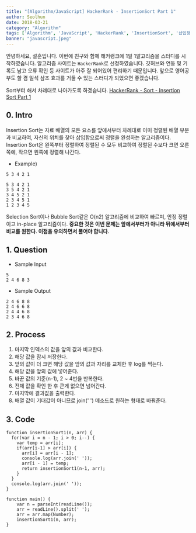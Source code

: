 ```yaml
---
title: "[Algorithm/JavaScript] HackerRank - InsertionSort Part 1"
author: Seolhun
date: 2018-03-21
category: "Algorithm"
tags: ['Algorithm', 'JavaScript', 'HackerRank', 'InsertionSort', '삽입정렬']
banner: "javascript.jpeg"
---
```


안녕하세요, 설훈입니다.
이번에 친구와 함께 해커랭크에 1일 1알고리즘을 스터디를 시작하였습니다.
알고리즘 사이트는 `HackerRank`로 선정하였습니다. 깃허브와 연동 및 기록도 남고 오류 확인 등 사이트가 아주 잘 되어있어 편리하기 때문입니다.
앞으로 영어공부도 할 겸 일석 삼조 효과를 거둘 수 있는 스터디가 되었으면 좋겠습니다.

Sort부터 해서 차례대로 나아가도록 하겠습니다.
[HackerRank - Sort - Insertion Sort Part 1](https://www.hackerrank.com/challenges/insertionsort1/problem)


## 0. Intro
Insertion Sort는 자료 배열의 모든 요소를 앞에서부터 차례대로 이미 정렬된 배열 부분과 비교하여, 자신의 위치를 찾아 삽입함으로써 정렬을 완성하는 알고리즘이다.
Insertion Sort은 왼쪽부터 정렬하여 정렬된 수 모두 비교하여 정렬된 수보다 크면 오른쪽에, 작으면 왼쪽에 정렬해 나간다.
- Example)
```
5 3 4 2 1

5 3 4 2 1
3 5 4 2 1
3 4 5 2 1
2 3 4 5 1
1 2 3 4 5
```

Selection Sort이나 Bubble Sort같은 O(n2) 알고리즘에 비교하여 빠르며, 안정 정렬이고 in-place 알고리즘이다.
**중요한 것은 이번 문제는 앞에서부터가 아니라 뒤에서부터 비교를 원한다. 이점을 유의하면서 풀어야 합니다.**

## 1. Question
- Sample Input
```
5
2 4 6 8 3
```
- Sample Output
```
2 4 6 8 8
2 4 6 6 8
2 4 4 6 8
2 3 4 6 8
```

## 2. Process
1. 마지막 인덱스의 값을 앞의 값과 비교한다.
2. 해당 값을 잠시 저장한다.
3. 앞의 값이 더 크면 해당 값을 앞의 값과 자리를 교체한 후 log를 찍는다.
4. 해당 값을 앞의 값에 넣어준다.
5. 바꾼 값의 기준(n-1), 2 ~ 4번을 반복한다.
6. 전체 값을 확인 한 후 큰게 없으면 넘어간다.
7. 마지막에 결과값을 출력한다.
8. 배열 값이 기대값이 아니므로 join(' ') 메소드로 원하는 형태로 바꿔준다.

## 3. Code
```tsx
function insertionSort1(n, arr) {
  for(var i = n - 1; i > 0; i--) {
    var temp = arr[i];
    if(arr[i-1] > arr[i]) {
      arr[i] = arr[i - 1];
      console.log(arr.join(' '));
      arr[i - 1] = temp;
      return insertionSort1(n-1, arr);
    }
  }
  console.log(arr.join(' '));
}

function main() {
    var n = parseInt(readLine());
    arr = readLine().split(' ');
    arr = arr.map(Number);
    insertionSort1(n, arr);
}
```
